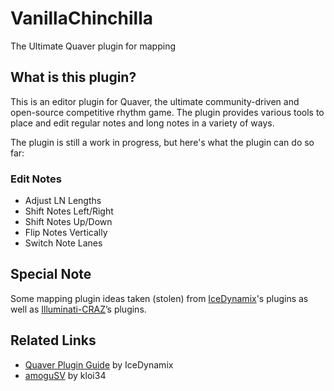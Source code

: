 # VanillaChinchilla
The Ultimate Quaver plugin for mapping

## What is this plugin?
This is an editor plugin for Quaver, the ultimate community-driven and open-source competitive rhythm game.
The plugin provides various tools to place and edit regular notes and long notes in a variety of ways.

The plugin is still a work in progress, but here's what the plugin can do so far:

### Edit Notes
- Adjust LN Lengths
- Shift Notes Left/Right
- Shift Notes Up/Down
- Flip Notes Vertically
- Switch Note Lanes

## Special Note
Some mapping plugin ideas taken (stolen) from
[IceDynamix](https://github.com/IceDynamix)'s plugins as well as
[Illuminati-CRAZ](https://github.com/Illuminati-CRAZ)’s plugins.


## Related Links
* [Quaver Plugin Guide](https://github.com/IceDynamix/QuaverPluginGuide/blob/master/quaver_plugin_guide.md) by IceDynamix
* [amoguSV](https://github.com/kloi34/amoguSV) by kloi34

